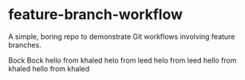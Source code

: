 # feature-branch-workflow

A simple, boring repo to demonstrate Git workflows involving feature branches.

Bock Bock
hello from khaled
helo from leed
helo from leed
hello from khaled
hello from khaled